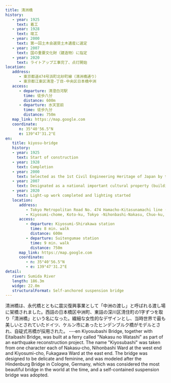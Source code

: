 ```yaml
---
title: 清洲橋
history:
   - year: 1925
     text: 着工
   - year: 1928
     text: 竣工
   - year: 2000
     text: 第一回土木会選奨土木遺産に選定
   - year: 2007
     text: 国の重要文化財（建造物）に指定
   - year: 2020
     text: ライトアップ工事完了、点灯開始
location:
   address:
      - 東京都道474号浜町北砂町線（清洲橋通り）
      - 東京都江東区清澄-丁目-中央区日本橋中洲
   access:
      - departure: 清澄白河駅
        time: 徒歩八分
        distance: 600m
      - departure: 水天宮前
        time: 徒歩九分
        distance: 750m
   map_link: https://map.google.com
   coordinate:
      n: 35°40'56.5"N
      e: 139°47'31.2"E
en:
   title: kiyosu-bridge
   history:
   - year: 1925
     text: Start of construction
   - year: 1928
     text: Completion
   - year: 2000
     text: Selected as the 1st Civil Engineering Heritage of Japan by the Japan Society of Civil Engineers
   - year: 2007
     text: Designated as a national important cultural property (building)
   - year: 2020
     text: Light-up work completed and lighting started
   location:
      address:
         - Tokyo Metropolitan Road No. 474 Hamacho-Kitasunamachi line (Kiyosubashi-dori)
         - Kiyosumi-chome, Koto-ku, Tokyo -Nihonbashi-Nakasu, Chuo-ku, Tokyo
      access:
         - departure: Kiyosumi-Shirakawa station
           time: 8 min. walk
           distance: 600m
         - departure: Suitengumae station
           time: 9 min. walk
           distance: 750m
      map_link: https://map.google.com
      coordinate:
         - n: 35°40'56.5"N
         - e: 139°47'31.2"E
detail:
   river: Sumida River
   length: 186.3m
   widge: 22.0m
   structuralFormat: Self-anchored suspension bridge
---
```

清洲橋は、永代橋とともに震災復興事業として「中洲の渡し」と呼ばれる渡し場に架橋されました。西詰の日本橋区中洲町、東詰の深川区清住町の1字ずつを取り「清洲橋」という名になった。繊細な女性的なデザインとし、当時世界で最も美しいとされていたドイツ、ケルン市にあったヒンデンブルク橋がモデルとされ、自碇式吊橋が採用された。
---en
Kiyosubashi Bridge, together with Eitaibashi Bridge, was built at a ferry called "Nakasu no Watashi" as part of an earthquake reconstruction project. The name "Kiyosubashi" was taken from one character each of Nakasu-cho, Nihonbashi Ward at the west end and Kiyosumi-cho, Fukagawa Ward at the east end. The bridge was designed to be delicate and feminine, and was modeled after the Hindenburg Bridge in Cologne, Germany, which was considered the most beautiful bridge in the world at the time, and a self-contained suspension bridge was adopted.
